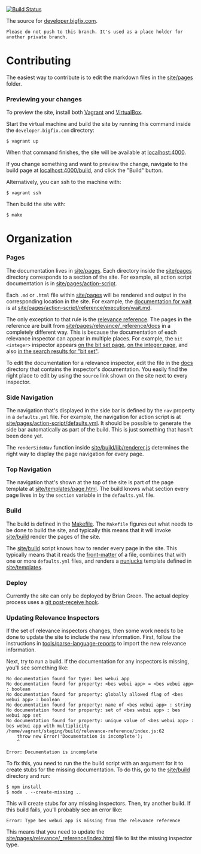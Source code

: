 [![Build Status](https://travis-ci.org/bigfix/developer.bigfix.com.svg?branch=master)](https://travis-ci.org/bigfix/developer.bigfix.com)

The source for [developer.bigfix.com](https://developer.bigfix.com).

```
Please do not push to this branch. It's used as a place holder for another private branch.
```

# Contributing

The easiest way to contribute is to edit the markdown files in the [site/pages](./site/pages)
folder.

### Previewing your changes

To preview the site, install both [Vagrant](https://www.vagrantup.com/) and
[VirtualBox](https://www.virtualbox.org/).

Start the virtual machine and build the site by running this command inside the
`developer.bigfix.com` directory:

    $ vagrant up

When that command finishes, the site will be available at
[localhost:4000](http://localhost:4000).

If you change something and want to preview the change, navigate to the build
page at [localhost:4000/build](http://localhost:4000/build), and click the
"Build" button.

Alternatively, you can ssh to the machine with:

    $ vagrant ssh

Then build the site with:

    $ make

# Organization

### Pages

The documentation lives in [site/pages](./site/pages). Each directory inside the [site/pages](./site/pages) directory corresponds to a section of the site. For example, all action script documentation is in [site/pages/action-script](./site/pages/action-script).

Each `.md` or `.html` file within [site/pages](./site/pages) will be rendered and output in the corresponding location in the site. For example, the [documentation for wait](https://developer.bigfix.com/action-script/reference/execution/wait.html) is at [site/pages/action-script/reference/execution/wait.md](./site/pages/action-script/reference/execution/wait.md).

The only exception to that rule is the [relevance reference](https://developer.bigfix.com/relevance/reference/). The pages in the reference are built from [site/pages/relevance/_reference/docs](./site/pages/relevance/_reference/docs) in a completely different way. This is because the documentation of each relevance inspector can appear in multiple places. For example, the `bit <integer>` inspector appears [on the bit set page](https://developer.bigfix.com/relevance/reference/bit-set.html#bit-integer-bit-set), [on the integer page](https://developer.bigfix.com/relevance/reference/integer.html#bit-integer-bit-set), and also [in the search results for "bit set"](https://developer.bigfix.com/relevance/search/?query=bit%20set).

To edit the documentation for a relevance inspector, edit the file in the [docs](./site/pages/relevance/_reference/docs) directory that contains the inspector's documentation. You easily find the right place to edit by using the `source` link shown on the site next to every inspector.

### Side Navigation

The navigation that's displayed in the side bar is defined by the `nav` property in a `defaults.yml` file. For example, the navigation for action script is at [site/pages/action-script/defaults.yml](./site/pages/action-script/defaults.yml). It should be possible to generate the side bar automatically as part of the build. This is just something that hasn't been done yet.

The `renderSideNav` function inside [site/build/lib/renderer.js](./site/build/lib/renderer.js) determines the right way to display the page navigation for every page.

### Top Navigation

The navigation that's shown at the top of the site is part of the page template at [site/templates/page.html](./site/templates/page.html). The build knows what section every page lives in by the `section` variable in the `defaults.yml` file.

### Build

The build is defined in the [Makefile](./Makefile). The `Makefile` figures out what needs to be done to build the site, and typically this means that it will invoke [site/build](./site/build) render the pages of the site.

The [site/build](./site/build) script knows how to render every page in the site. This typically means that it reads the [front-matter](http://jekyllrb.com/docs/frontmatter/) of a file, combines that with one or more `defaults.yml` files, and renders a [nunjucks](https://mozilla.github.io/nunjucks/) template defined in [site/templates](./site/templates).

### Deploy

Currently the site can only be deployed by Brian Green. The actual deploy process uses a [git post-receive hook](https://git-scm.com/book/en/v2/Customizing-Git-Git-Hooks).

### Updating Relevance Inspectors

If the set of relevance inspectors changes, then some work needs to be done to
update the site to include the new information. First, follow the instructions
in [tools/parse-language-reports](./tools/parse-language-reports) to import the
new relevance information.

Next, try to run a build. If the documentation for any inspectors is missing,
you'll see something like:

    No documentation found for type: bes webui app
    No documentation found for property: <bes webui app> = <bes webui app> : boolean
    No documentation found for property: globally allowed flag of <bes webui app> : boolean
    No documentation found for property: name of <bes webui app> : string
    No documentation found for property: set of <bes webui app> : bes webui app set
    No documentation found for property: unique value of <bes webui app> : bes webui app with multiplicity
    /home/vagrant/staging/build/relevance-reference/index.js:62
        throw new Error('Documentation is incomplete');
        ^
    
    Error: Documentation is incomplete

To fix this, you need to run the the build script with an argument for it to
create stubs for the missing documentation. To do this, go to the
[site/build](./site/build) directory and run:

    $ npm install
    $ node . --create-missing ..

This will create stubs for any missing inspectors. Then, try another build. If
this build fails, you'll probably see an error like:

    Error: Type bes webui app is missing from the relevance reference

This means that you need to update the
[site/pages/relevance/_reference/index.html](./site/pages/relevance/_reference/index.html)
file to list the missing inspector type.
